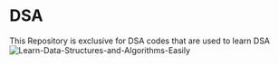 # DSA
This Repository is exclusive for DSA codes that are used to learn DSA
![Learn-Data-Structures-and-Algorithms-Easily](https://user-images.githubusercontent.com/111702590/206919597-fb53b439-94a5-4fc3-83a0-55d55e027f17.gif)
